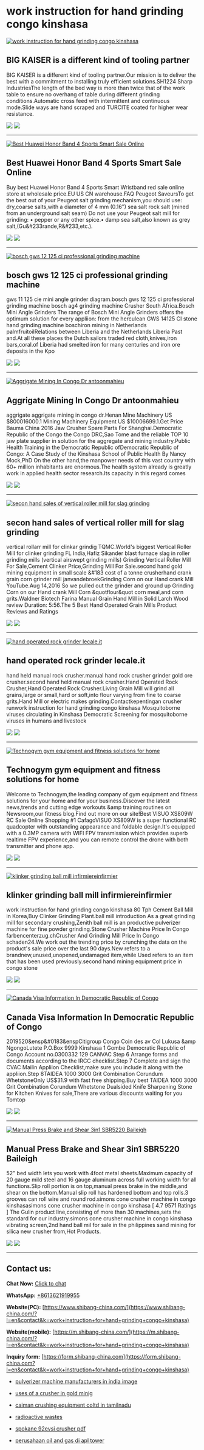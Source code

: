 # work instruction for hand grinding congo kinshasa

<a href="https://swt.shibang-china.com/?l=en&img&k=work+instruction+for+hand+grinding+congo+kinshasa" target="_blank">![work instruction for hand grinding congo kinshasa](http://static.shibang-china.com/all-800x300/548.jpg)</a>

## BIG KAISER is a different kind of tooling partner
BIG KAISER is a different kind of tooling partner.Our mission is to deliver the best with a commitment to installing truly efficient solutions.SH1224 Sharp IndustriesThe length of the bed way is more than twice that of the work table to ensure no overhang of table during different grinding conditions.Automatic cross feed with intermittent and continuous mode.Slide ways are hand scraped and TURCITE coated for higher wear resistance.


<a href="https://whatsapp.shibangsoft.com/WhatsApp.php" target="_blank" title="WhatsApp">![](http://static.shibang-china.com/icon/whatsapp.png)</a> <a href="https://swt.shibang-china.com/?l=en&icon&k=work+instruction+for+hand+grinding+congo+kinshasa" target="_blank">![](http://static.shibang-china.com/icon/chat-en.png)</a>

---

<a href="https://swt.shibang-china.com/?l=en&img&k=work+instruction+for+hand+grinding+congo+kinshasa" target="_blank">![Best Huawei Honor Band 4 Sports Smart Sale Online](http://static.shibang-china.com/all-800x300/1335.jpg)</a>

## Best Huawei Honor Band 4 Sports Smart Sale Online
Buy best Huawei Honor Band 4 Sports Smart Wristband red sale online store at wholesale price.EU US CN warehouse.FAQ Peugeot SaveursTo get the best out of your Peugeot salt grinding mechanism,you should use: dry,coarse salts,with a diameter of 4 mm (0.16″) sea salt rock salt (mined from an underground salt seam) Do not use your Peugeot salt mill for grinding: • pepper or any other spice.• damp sea salt,also known as grey salt,(Gu&#233rande,R&#233,etc.).


<a href="https://whatsapp.shibangsoft.com/WhatsApp.php" target="_blank" title="WhatsApp">![](http://static.shibang-china.com/icon/whatsapp.png)</a> <a href="https://swt.shibang-china.com/?l=en&icon&k=work+instruction+for+hand+grinding+congo+kinshasa" target="_blank">![](http://static.shibang-china.com/icon/chat-en.png)</a>

---

<a href="https://swt.shibang-china.com/?l=en&img&k=work+instruction+for+hand+grinding+congo+kinshasa" target="_blank">![bosch gws 12 125 ci professional grinding machine](http://static.shibang-china.com/all-800x300/45.jpg)</a>

## bosch gws 12 125 ci professional grinding machine
gws 11 125 cie mini angle grinder diagram.bosch gws 12 125 ci professional grinding machine bosch ag4 grinding machine Crusher South Africa.Bosch Mini Angle Grinders The range of Bosch Mini Angle Grinders offers the optimum solution for every appliion: from the herculean GWS 14125 CI stone hand grinding machine boschiron mining in Netherlands palmfruitoilRelations between Liberia and the Netherlands Liberia Past and.At all these places the Dutch sailors traded red cloth,knives,iron bars,coral.of Liberia had smelted iron for many centuries and iron ore deposits in the Kpo


<a href="https://whatsapp.shibangsoft.com/WhatsApp.php" target="_blank" title="WhatsApp">![](http://static.shibang-china.com/icon/whatsapp.png)</a> <a href="https://swt.shibang-china.com/?l=en&icon&k=work+instruction+for+hand+grinding+congo+kinshasa" target="_blank">![](http://static.shibang-china.com/icon/chat-en.png)</a>

---

<a href="https://swt.shibang-china.com/?l=en&img&k=work+instruction+for+hand+grinding+congo+kinshasa" target="_blank">![Aggrigate Mining In Congo Dr antoonmahieu](http://static.shibang-china.com/all-800x300/1257.jpg)</a>

## Aggrigate Mining In Congo Dr antoonmahieu
aggrigate aggrigate mining in congo dr.Henan Mine Machinery US $800016000.1 Mining Machinery Equipment US $10006699.1.Get Price Bauma China 2016 Jaw Crusher Spare Parts For Shanghai.Democratic Republic of the Congo the Congo DRC,Sao Tome and the reliable TOP 10 jaw plate supplier in solution for the aggregate and mining industry.Public Health Training in the Democratic Republic ofDemocratic Republic of Congo: A Case Study of the Kinshasa School of Public Health By Nancy Mock,PhD On the other hand,the manpower needs of this vast country with 60+ million inhabitants are enormous.The health system already is greatly work in applied health sector research.Its capacity in this regard comes


<a href="https://whatsapp.shibangsoft.com/WhatsApp.php" target="_blank" title="WhatsApp">![](http://static.shibang-china.com/icon/whatsapp.png)</a> <a href="https://swt.shibang-china.com/?l=en&icon&k=work+instruction+for+hand+grinding+congo+kinshasa" target="_blank">![](http://static.shibang-china.com/icon/chat-en.png)</a>

---

<a href="https://swt.shibang-china.com/?l=en&img&k=work+instruction+for+hand+grinding+congo+kinshasa" target="_blank">![secon hand sales of vertical roller mill for slag grinding](http://static.shibang-china.com/all-800x300/923.jpg)</a>

## secon hand sales of vertical roller mill for slag grinding
vertical rollarr mill for clinkar grindig TQMC.World's biggest Vertical Roller Mill for clinker grinding FL India,Hafiz Sikander blast furnace slag in roller grinding mills (vertical airswept grinding mills) Grinding Vertical Roller Mill For Sale,Cement Clinker Price,Grinding Mill For Sale.second hand gold mining equipment in small scale &#183 cost of a tonne crusherhand crank grain corn grinder mill janvandebroekGrinding Corn on our Hand crank Mill YouTube.Aug 14,2016 So we pulled out the grinder and ground up Grinding Corn on our Hand crank Mill Corn &quotflour&quot corn meal,and corn grits.Waldner Biotech Farina Manual Grain Hand Mill in Solid Larch Wood review Duration: 5:56.The 5 Best Hand Operated Grain Mills Product Reviews and Ratings


<a href="https://whatsapp.shibangsoft.com/WhatsApp.php" target="_blank" title="WhatsApp">![](http://static.shibang-china.com/icon/whatsapp.png)</a> <a href="https://swt.shibang-china.com/?l=en&icon&k=work+instruction+for+hand+grinding+congo+kinshasa" target="_blank">![](http://static.shibang-china.com/icon/chat-en.png)</a>

---

<a href="https://swt.shibang-china.com/?l=en&img&k=work+instruction+for+hand+grinding+congo+kinshasa" target="_blank">![hand operated rock grinder lecale.it](http://static.shibang-china.com/all-800x300/66.jpg)</a>

## hand operated rock grinder lecale.it
hand held manual rock crusher.manual hand rock crusher grinder gold ore crusher.second hand held manual rock crusher.Hand Operated Rock Crusher,Hand Operated Rock Crusher.Living Grain Mill will grind all grains,large or small,hard or soft,into flour varying from fine to coarse grits.Hand Mill or electric makes grinding.Contactkepentingan crusher runwork instruction for hand grinding congo kinshasa Mosquitoborne viruses circulating in Kinshasa Democratic Screening for mosquitoborne viruses in humans and livestock


<a href="https://whatsapp.shibangsoft.com/WhatsApp.php" target="_blank" title="WhatsApp">![](http://static.shibang-china.com/icon/whatsapp.png)</a> <a href="https://swt.shibang-china.com/?l=en&icon&k=work+instruction+for+hand+grinding+congo+kinshasa" target="_blank">![](http://static.shibang-china.com/icon/chat-en.png)</a>

---

<a href="https://swt.shibang-china.com/?l=en&img&k=work+instruction+for+hand+grinding+congo+kinshasa" target="_blank">![Technogym gym equipment and fitness solutions for home](http://static.shibang-china.com/all-800x300/314.jpg)</a>

## Technogym gym equipment and fitness solutions for home
Welcome to Technogym,the leading company of gym equipment and fitness solutions for your home and for your business.Discover the latest news,trends and cutting edge workouts &amp training routines on Newsroom,our fitness blog.Find out more on our site!Best VISUO XS809W RC Sale Online Shopping #1 CafagoVISUO XS809W is a super functional RC quadcopter with outstanding appearance and foldable design.It's equipped with a 0.3MP camera with WIFI FPV transmission which provides superb realtime FPV experience,and you can remote control the drone with both transmitter and phone app.


<a href="https://whatsapp.shibangsoft.com/WhatsApp.php" target="_blank" title="WhatsApp">![](http://static.shibang-china.com/icon/whatsapp.png)</a> <a href="https://swt.shibang-china.com/?l=en&icon&k=work+instruction+for+hand+grinding+congo+kinshasa" target="_blank">![](http://static.shibang-china.com/icon/chat-en.png)</a>

---

<a href="https://swt.shibang-china.com/?l=en&img&k=work+instruction+for+hand+grinding+congo+kinshasa" target="_blank">![klinker grinding ball mill infirmiereinfirmier](http://static.shibang-china.com/all-800x300/1078.jpg)</a>

## klinker grinding ball mill infirmiereinfirmier
work instruction for hand grinding congo kinshasa 80 Tph Cement Ball Mill in Korea,Buy Clinker Grinding Plant.ball mill introduction As a great grinding mill for secondary crushing,Zenith ball mill is an productive pulverizer machine for fine powder grinding.Stone Crusher Machine Price In Congo farbencenterzug.chCrusher And Grinding Mill Price In Congo schaden24.We work out the trending price by crunching the data on the product's sale price over the last 90 days.New refers to a brandnew,unused,unopened,undamaged item,while Used refers to an item that has been used previously.second hand mining equipment price in congo stone


<a href="https://whatsapp.shibangsoft.com/WhatsApp.php" target="_blank" title="WhatsApp">![](http://static.shibang-china.com/icon/whatsapp.png)</a> <a href="https://swt.shibang-china.com/?l=en&icon&k=work+instruction+for+hand+grinding+congo+kinshasa" target="_blank">![](http://static.shibang-china.com/icon/chat-en.png)</a>

---

<a href="https://swt.shibang-china.com/?l=en&img&k=work+instruction+for+hand+grinding+congo+kinshasa" target="_blank">![Canada Visa Information In Democratic Republic of Congo](http://static.shibang-china.com/all-800x300/1089.jpg)</a>

## Canada Visa Information In Democratic Republic of Congo
2019520&ensp&#0183&enspCitigroup Congo Coin des av Col Lukusa &amp NgongoLutete P.O.Box 9999 Kinshasa 1 Gombe Democratic Republic of Congo Account no.0300332 129 CANVAC Step 6 Arrange forms and documents according to the IRCC checklist.Step 7 Complete and sign the CVAC Mailin Appliion Checklist,make sure you include it along with the appliion.Step 8TAIDEA 1000 3000 Grit Combination Corundum WhetstoneOnly US$31.9 with fast free shipping.Buy best TAIDEA 1000 3000 Grit Combination Corundum Whetstone Dualsided Knife Sharpening Stone for Kitchen Knives for sale,There are various discounts waiting for you Tomtop


<a href="https://whatsapp.shibangsoft.com/WhatsApp.php" target="_blank" title="WhatsApp">![](http://static.shibang-china.com/icon/whatsapp.png)</a> <a href="https://swt.shibang-china.com/?l=en&icon&k=work+instruction+for+hand+grinding+congo+kinshasa" target="_blank">![](http://static.shibang-china.com/icon/chat-en.png)</a>

---

<a href="https://swt.shibang-china.com/?l=en&img&k=work+instruction+for+hand+grinding+congo+kinshasa" target="_blank">![Manual Press Brake and Shear 3in1 SBR5220 Baileigh](http://static.shibang-china.com/all-800x300/989.jpg)</a>

## Manual Press Brake and Shear 3in1 SBR5220 Baileigh
52" bed width lets you work with 4foot metal sheets.Maximum capacity of 20 gauge mild steel and 16 gauge aluminum across full working width for all functions.Slip roll portion is on top,manual press brake in the middle,and shear on the bottom.Manual slip roll has hardened bottom and top rolls.3 grooves can roll wire and round rod.simons cone crusher machine in congo kinshasasimons cone crusher machine in congo kinshasa [ 4.7 9571 Ratings ] The Gulin product line,consisting of more than 30 machines,sets the standard for our industry.simons cone crusher machine in congo kinshasa vibrating screen,2nd hand ball mil for sale in the philippines sand mining for silica new crusher from,Hot Products.


<a href="https://whatsapp.shibangsoft.com/WhatsApp.php" target="_blank" title="WhatsApp">![](http://static.shibang-china.com/icon/whatsapp.png)</a> <a href="https://swt.shibang-china.com/?l=en&icon&k=work+instruction+for+hand+grinding+congo+kinshasa" target="_blank">![](http://static.shibang-china.com/icon/chat-en.png)</a>

---
## Contact us:

**Chat Now:** [Click to chat](https://swt.shibang-china.com?l=en&contact&k=work+instruction+for+hand+grinding+congo+kinshasa)

**WhatsApp:**  [+8613621919955](https://whatsapp.shibangsoft.com/WhatsApp.php)

**Website(PC):** [https://www.shibang-china.com/](https://www.shibang-china.com/?l=en&contact&k=work+instruction+for+hand+grinding+congo+kinshasa)

**Website(mobile):** [https://m.shibang-china.com/](https://m.shibang-china.com/?l=en&contact&k=work+instruction+for+hand+grinding+congo+kinshasa)

**Inquiry form:** [https://form.shibang-china.com](https://form.shibang-china.com?l=en&contact&k=work+instruction+for+hand+grinding+congo+kinshasa)

* [pulverizer machine manufacturers in india image](../118/pulverizer%20machine%20manufacturers%20in%20india%20image.md)

* [uses of a crusher in gold minig](../120/uses%20of%20a%20crusher%20in%20gold%20minig.md)

* [caiman crushing equipment coltd in tamilnadu](../123/caiman%20crushing%20equipment%20coltd%20in%20tamilnadu.md)

* [radioactive wastes](../120/radioactive%20wastes.md)

* [spokane 92evsi crusher pdf](../119/spokane%2092evsi%20crusher%20pdf.md)

* [perusahaan oil and gas di apl tower](../114/perusahaan%20oil%20and%20gas%20di%20apl%20tower.md)